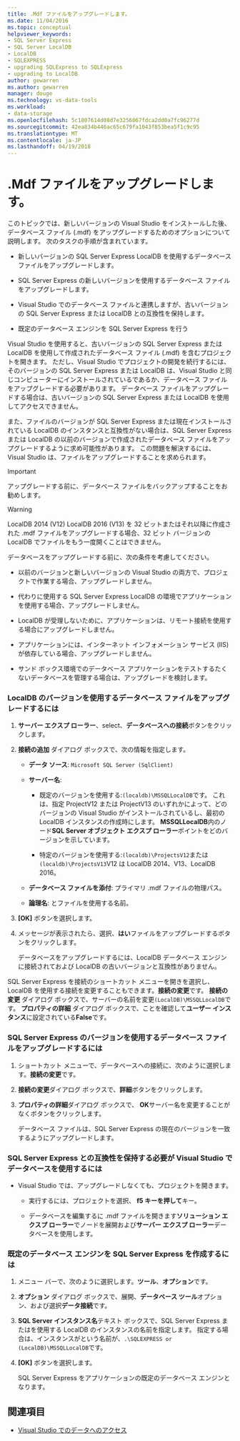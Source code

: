 ```yaml
---
title: .Mdf ファイルをアップグレードします。
ms.date: 11/04/2016
ms.topic: conceptual
helpviewer_keywords:
- SQL Server Express
- SQL Server LocalDB
- LocalDB
- SQLEXPRESS
- upgrading SQLExpress to SQLExpress
- upgrading to LocalDB
author: gewarren
ms.author: gewarren
manager: douge
ms.technology: vs-data-tools
ms.workload:
- data-storage
ms.openlocfilehash: 5c1807614d08d7e3256067fdca2dd0a7fc96277d
ms.sourcegitcommit: 42ea834b446ac65c679fa1043f853bea5f1c9c95
ms.translationtype: MT
ms.contentlocale: ja-JP
ms.lasthandoff: 04/19/2018
---
```

# <a name="upgrade-mdf-files"></a>.Mdf ファイルをアップグレードします。

このトピックでは、新しいバージョンの Visual Studio をインストールした後、データベース ファイル (.mdf) をアップグレードするためのオプションについて説明します。 次のタスクの手順が含まれています。

- 新しいバージョンの SQL Server Express LocalDB を使用するデータベース ファイルをアップグレードします。

- SQL Server Express の新しいバージョンを使用するデータベース ファイルをアップグレードします。

- Visual Studio でのデータベース ファイルと連携しますが、古いバージョンの SQL Server Express または LocalDB との互換性を保持します。

- 既定のデータベース エンジンを SQL Server Express を行う

Visual Studio を使用すると、古いバージョンの SQL Server Express または LocalDB を使用して作成されたデータベース ファイル (.mdf) を含むプロジェクトを開きます。 ただし、Visual Studio でプロジェクトの開発を続行するには、そのバージョンの SQL Server Express または LocalDB は、Visual Studio と同じコンピューターにインストールされているであるか、データベース ファイルをアップグレードする必要があります。 データベース ファイルをアップグレードする場合は、古いバージョンの SQL Server Express または LocalDB を使用してアクセスできません。

また、ファイルのバージョンが SQL Server Express または現在インストールされている LocalDB のインスタンスと互換性がない場合は、SQL Server Express または LocalDB の以前のバージョンで作成されたデータベース ファイルをアップグレードするように求め可能性があります。 この問題を解決するには、Visual Studio は、ファイルをアップグレードすることを求められます。

> [!IMPORTANT]
> アップグレードする前に、データベース ファイルをバックアップすることをお勧めします。

> [!WARNING]
> LocalDB 2014 (V12) LocalDB 2016 (V13) を 32 ビットまたはそれ以降に作成された .mdf ファイルをアップグレードする場合、32 ビット バージョンの LocalDB でファイルをもう一度開くことはできません。

データベースをアップグレードする前に、次の条件を考慮してください。

-   以前のバージョンと新しいバージョンの Visual Studio の両方で、プロジェクトで作業する場合、アップグレードしません。

-   代わりに使用する SQL Server Express LocalDB の環境でアプリケーションを使用する場合、アップグレードしません。

-   LocalDB が受理しないために、アプリケーションは、リモート接続を使用する場合にアップグレードしません。

-   アプリケーションには、インターネット インフォメーション サービス (IIS) が依存している場合、アップグレードしません。

-   サンド ボックス環境でのデータベース アプリケーションをテストするたくないデータベースを管理する場合は、アップグレードを検討します。

### <a name="to-upgrade-a-database-file-to-use-the-localdb-version"></a>LocalDB のバージョンを使用するデータベース ファイルをアップグレードするには

1.  **サーバー エクスプ ローラー**、select、**データベースへの接続**ボタンをクリックします。

2.  **接続の追加** ダイアログ ボックスで、次の情報を指定します。

    -   **データ ソース**: `Microsoft SQL Server (SqlClient)`

    -   **サーバー名**:

        -   既定のバージョンを使用する:`(localdb)\MSSQLLocalDB`です。  これは、指定 ProjectV12 または ProjectV13 のいずれかによって、どのバージョンの Visual Studio がインストールされているし、最初の LocalDB インスタンスの作成時にします。 **MSSQLLocalDB**内のノード**SQL Server オブジェクト エクスプ ローラー**ポイントをどのバージョンを示しています。

        -   特定のバージョンを使用する:`(localdb)\ProjectsV12`または`(localdb)\ProjectsV13`V12 は LocalDB 2014、V13、LocalDB 2016。

    -   **データベース ファイルを添付**: プライマリ .mdf ファイルの物理パス。

    -   **論理名**: とファイルを使用する名前。

3.  **[OK]** ボタンを選択します。

4.  メッセージが表示されたら、選択、**はい**ファイルをアップグレードするボタンをクリックします。

    データベースをアップグレードするには、LocalDB データベース エンジンに接続されておよび LocalDB の古いバージョンと互換性がありません。

SQL Server Express を接続のショートカット メニューを開きを選択し、LocalDB を使用する接続を変更することもできます。**接続の変更**です。 **接続の変更** ダイアログ ボックスで、サーバーの名前を変更`(LocalDB)\MSSQLLocalDB`です。 **プロパティの詳細** ダイアログ ボックスで、ことを確認して**ユーザー インスタンス**に設定されている**False**です。

### <a name="to-upgrade-a-database-file-to-use-the-sql-server-express-version"></a>SQL Server Express のバージョンを使用するデータベース ファイルをアップグレードするには

1.  ショートカット メニューで、データベースへの接続に、次のように選択します。**接続の変更**です。

2.  **接続の変更**ダイアログ ボックスで、**詳細**ボタンをクリックします。

3.  **プロパティの詳細**ダイアログ ボックスで、 **OK**サーバー名を変更することがなくボタンをクリックします。

    データベース ファイルは、SQL Server Express の現在のバージョンを一致するようにアップグレードします。

### <a name="to-work-with-the-database-in-visual-studio-but-retain-compatibility-with-sql-server-express"></a>SQL Server Express との互換性を保持する必要が Visual Studio でデータベースを使用するには

-   Visual Studio では、アップグレードしなくても、プロジェクトを開きます。

    -   実行するには、プロジェクトを選択、 **f5 キーを押して**キー。

    -   データベースを編集するに .mdf ファイルを開きます**ソリューション エクスプ ローラー**でノードを展開および**サーバー エクスプ ローラー**データベースを使用します。

### <a name="to-make-sql-server-express-the-default-database-engine"></a>既定のデータベース エンジンを SQL Server Express を作成するには

1.  メニュー バーで、次のように選択します。**ツール**、**オプション**です。

2.  **オプション** ダイアログ ボックスで、展開、**データベース ツール**オプション、および選択**データ接続**です。

3.  **SQL Server インスタンス名**テキスト ボックスで、SQL Server Express またはを使用する LocalDB のインスタンスの名前を指定します。 指定する場合は、インスタンスがという名前が、`.\SQLEXPRESS or (LocalDB)\MSSQLLocalDB`です。

4.  **[OK]** ボタンを選択します。

    SQL Server Express をアプリケーションの既定のデータベース エンジンとなります。

## <a name="see-also"></a>関連項目

- [Visual Studio でのデータへのアクセス](accessing-data-in-visual-studio.md)
